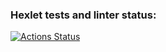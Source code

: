 ### Hexlet tests and linter status:
[![Actions Status](https://github.com/AS240808/php-project-lvl1/workflows/hexlet-check/badge.svg)](https://github.com/AS240808/php-project-lvl1/actions)